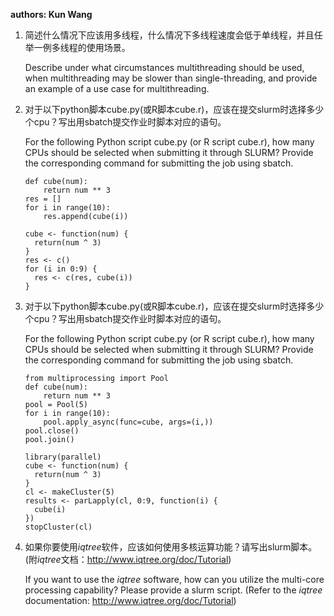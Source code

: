 **authors: Kun Wang**
1. 简述什么情况下应该用多线程，什么情况下多线程速度会低于单线程，并且任举一例多线程的使用场景。
   
   Describe under what circumstances multithreading should be used, when multithreading may be slower than single-threading, and provide an example of a use case for multithreading.

2. 对于以下python脚本cube.py(或R脚本cube.r)，应该在提交slurm时选择多少个cpu？写出用sbatch提交作业时脚本对应的语句。
   
   For the following Python script cube.py (or R script cube.r), how many CPUs should be selected when submitting it through SLURM? Provide the corresponding command for submitting the job using sbatch.

    ```(cube.py)
    def cube(num): 
        return num ** 3
    res = []
    for i in range(10):
        res.append(cube(i))
    ```
    ```(cube.r)
    cube <- function(num) {
      return(num ^ 3)
    }
    res <- c()
    for (i in 0:9) {
      res <- c(res, cube(i))
    }
    ```

3. 对于以下python脚本cube.py(或R脚本cube.r)，应该在提交slurm时选择多少个cpu？写出用sbatch提交作业时脚本对应的语句。
   
    For the following Python script cube.py (or R script cube.r), how many CPUs should be selected when submitting it through SLURM? Provide the corresponding command for submitting the job using sbatch.

    ```(cube.py)
    from multiprocessing import Pool
    def cube(num): 
        return num ** 3
    pool = Pool(5)
    for i in range(10):
        pool.apply_async(func=cube, args=(i,))
    pool.close()
    pool.join()
    ```

    ```(cube.r)
    library(parallel)
    cube <- function(num) {
      return(num ^ 3)
    }
    cl <- makeCluster(5)
    results <- parLapply(cl, 0:9, function(i) {
      cube(i)
    })
    stopCluster(cl)
    ```

4. 如果你要使用*iqtree*软件，应该如何使用多核运算功能？请写出slurm脚本。(附*iqtree*文档：http://www.iqtree.org/doc/Tutorial)
   
    If you want to use the *iqtree* software, how can you utilize the multi-core processing capability? Please provide a slurm script. (Refer to the *iqtree* documentation: http://www.iqtree.org/doc/Tutorial)


